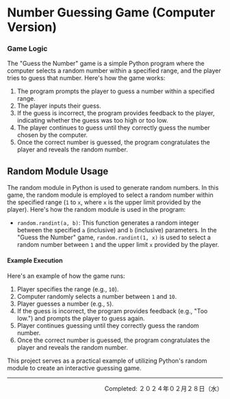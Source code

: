 # Number Guessing Game (Computer Version)

### Game Logic
The "Guess the Number" game is a simple Python program where the computer selects a random number within a specified range, and the player tries to guess that number. Here's how the game works:
1. The program prompts the player to guess a number within a specified range.
2. The player inputs their guess.
3. If the guess is incorrect, the program provides feedback to the player, indicating whether the guess was too high or too low.
4. The player continues to guess until they correctly guess the number chosen by the computer.
5. Once the correct number is guessed, the program congratulates the player and reveals the random number.

## Random Module Usage
The random module in Python is used to generate random numbers. In this game, the random module is employed to select a random number within the specified range (`1` to `x`, where `x` is the upper limit provided by the player). Here's how the random module is used in the program:
- `random.randint(a, b)`: This function generates a random integer between the specified `a` (inclusive) and `b` (inclusive) parameters. In the "Guess the Number" game, `random.randint(1, x)` is used to select a random number between `1` and the upper limit `x` provided by the player.

#### Example Execution
Here's an example of how the game runs:
1. Player specifies the range (e.g., `10`).
2. Computer randomly selects a number between `1` and `10`.
3. Player guesses a number (e.g., `5`).
4. If the guess is incorrect, the program provides feedback (e.g., "Too low.") and prompts the player to guess again.
5. Player continues guessing until they correctly guess the random number.
6. Once the correct number is guessed, the program congratulates the player and reveals the random number.

This project serves as a practical example of utilizing Python's random module to create an interactive guessing game.

---
<p align="right">Completed: ２０２４年０２月２８日（水）</p>